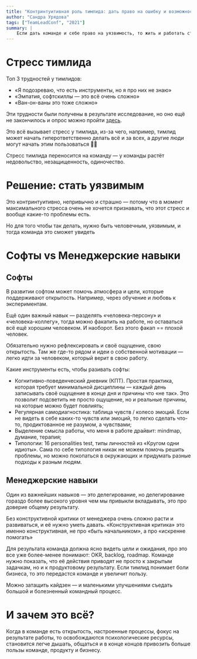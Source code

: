 ```yaml
---
title: "Контринтуитивная роль тимлида: дать право на ошибку и возможность быть человеком"
author: "Сандра Урядова"
tags: ["TeamLeadConf", "2021"]
summary: |
    Если дать команде и себе право на уязвимость, то жить и работать станет проще.
---
```


# Стресс тимлида
Топ 3 трудностей у тимлидов:
 - «Я подозреваю, что есть инструменты, но я про них не знаю»
 - «Эмпатия, софтскиллы — это всё очень сложно»
 - «Ван-он-ваны это тоже сложно»

Эти трудности были получены в результате исследование, но оно ещё не закончилось и опрос можно пройти [здесь](https://docs.google.com/forms/d/e/1FAIpQLSehoG3z_OgCuFLOoR-KRWYEQRlk31Cgm_toW6Apk47YzwKGuw/viewform).

Это всё вызывает стресс у тимлида, из-за чего, например, тимлид может начать гиперответственно делать всё и за всех, а другие люди могут начать этим пользоваться 🤷‍♂️

Стресс тимлида переносится на команду — у команды растёт недовольство, незащищенность, одиночество.

# Решение: стать уязвимым
Это контринтуитивно, непривычно и страшно — потому что в момент максимального стресса очень не хочется признавать, что этот стресс и вообще какие-то проблемы есть.

Но для того чтобы так делать, нужно быть человечным, уязвимым, и тогда команда это сможет увидеть


# Софты vs Менеджерские навыки
## Софты
В развитии софтом может помочь атмосфера и цели, которые поддерживают открытость. Например, через обучение и любовь к экспериментам.

Ещё один важный навык — разделять «человека-персону» и «человека-коллегу», тогда можно факапить на работе, но оставаться всё ещё хорошим человеком. И наоборот. Без этого факап == плохой человек.

Обязательно нужно рефлексировать и своё ощущение, свою открытость. Там же где-то рядом и идеи о собственной мотивации — легко идти за человеком, который верит в свою работу.

Какие инструменты есть, чтобы разивать софты:
 - Когнитивно-поведенческий дневник (КПТ). Простая практика, которая требует минимальной дисциплины — каждый день записывать своё ощущение в конце дня и причины что «не так». Это позволит подсветить не просто ощущение, но и реальные причины, на которые можно будет повлиять;
 - Регулярная самодиагностика: таблица чувств / колесо эмоций. Если не видеть в себе каких-то чувств или эмоций, то легко сделать что-то, продиктованное не разумом, а чувствами;
 - Выделение смысла работы, что меня в работе драйвит: mindmap, думание, терапия;
 - Типологии: 16 personalities test, типы личностей из «Кругом одни идиоты». Сама по себе типология никак не можем помочь решить проблемы, но можно покопаться в окружающих и придумать разные подходы к разным людям.

## Менеджерские навыки
Один из важнейших навыков — это делегирование, но делегирование гораздо более высокого уровня чем мы привыкли вкладывать, это про доверие общему результату.

Без конструктивной критики от менеджера очень сложно расти и развиваться, и её нужно уметь давать. «Конструктивная критика» это именно конструктивная, не про «быть начальником», а про «искренне помогать»

Для результата команда должна ясно видеть цели и ожидания, про это все уже более-менее понимают: OKR, backlog, roadmap. Команде нужно показать, что её действия приводят не просто к закрытым задачкам, но и к продуктовому результату. Если тимлид понимает боли бизнеса, то это передастся команде и увеличит пользу.

Можно затащить кайдзен — и маленькими улучшениями съедать большой и болезненный командный процесс.

# И зачем это всё?
Когда в команде есть открытость, настроенные процессы, фокус на результате работы, то освобождаются психологические ресурсы, становится легче дышать, общаться и в конце концов привозить больше пользы команде, продукту и бизнесу.

